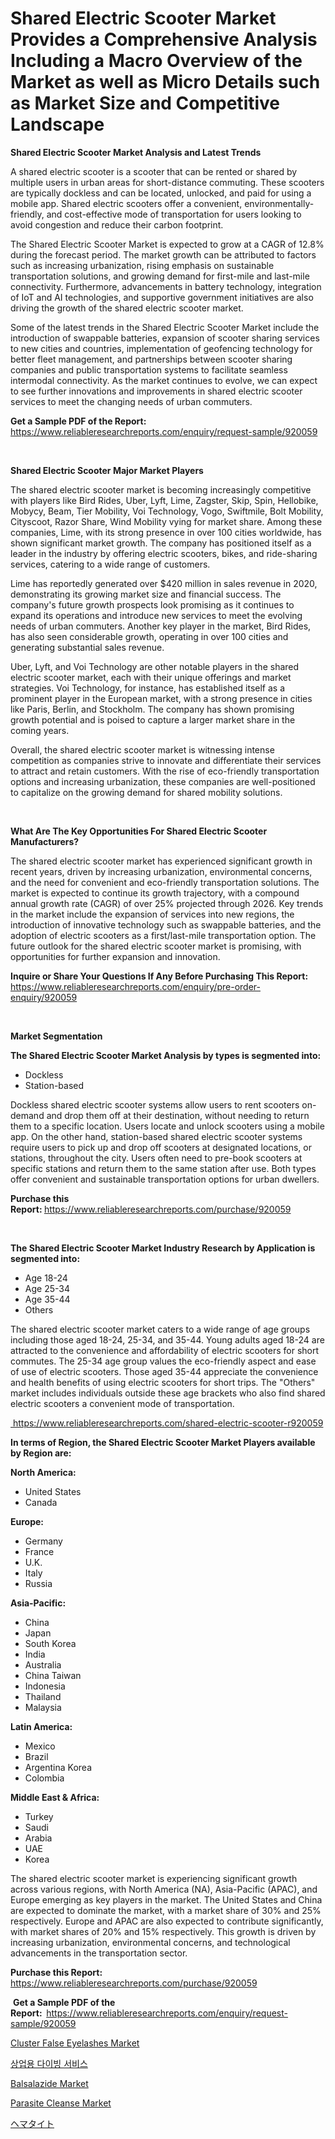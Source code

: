 <p><h1>Shared Electric Scooter Market Provides a Comprehensive Analysis Including a Macro Overview of the Market as well as Micro Details such as Market Size and Competitive Landscape</h1></p><p><strong>Shared Electric Scooter Market Analysis and Latest Trends</strong></p>
<p><p>A shared electric scooter is a scooter that can be rented or shared by multiple users in urban areas for short-distance commuting. These scooters are typically dockless and can be located, unlocked, and paid for using a mobile app. Shared electric scooters offer a convenient, environmentally-friendly, and cost-effective mode of transportation for users looking to avoid congestion and reduce their carbon footprint.</p><p>The Shared Electric Scooter Market is expected to grow at a CAGR of 12.8% during the forecast period. The market growth can be attributed to factors such as increasing urbanization, rising emphasis on sustainable transportation solutions, and growing demand for first-mile and last-mile connectivity. Furthermore, advancements in battery technology, integration of IoT and AI technologies, and supportive government initiatives are also driving the growth of the shared electric scooter market.</p><p>Some of the latest trends in the Shared Electric Scooter Market include the introduction of swappable batteries, expansion of scooter sharing services to new cities and countries, implementation of geofencing technology for better fleet management, and partnerships between scooter sharing companies and public transportation systems to facilitate seamless intermodal connectivity. As the market continues to evolve, we can expect to see further innovations and improvements in shared electric scooter services to meet the changing needs of urban commuters.</p></p>
<p><strong>Get a Sample PDF of the Report:&nbsp;</strong> <a href="https://www.reliableresearchreports.com/enquiry/request-sample/920059">https://www.reliableresearchreports.com/enquiry/request-sample/920059</a></p>
<p>&nbsp;</p>
<p><strong>Shared Electric Scooter Major Market Players</strong></p>
<p><p>The shared electric scooter market is becoming increasingly competitive with players like Bird Rides, Uber, Lyft, Lime, Zagster, Skip, Spin, Hellobike, Mobycy, Beam, Tier Mobility, Voi Technology, Vogo, Swiftmile, Bolt Mobility, Cityscoot, Razor Share, Wind Mobility vying for market share. Among these companies, Lime, with its strong presence in over 100 cities worldwide, has shown significant market growth. The company has positioned itself as a leader in the industry by offering electric scooters, bikes, and ride-sharing services, catering to a wide range of customers.</p><p>Lime has reportedly generated over $420 million in sales revenue in 2020, demonstrating its growing market size and financial success. The company's future growth prospects look promising as it continues to expand its operations and introduce new services to meet the evolving needs of urban commuters. Another key player in the market, Bird Rides, has also seen considerable growth, operating in over 100 cities and generating substantial sales revenue.</p><p>Uber, Lyft, and Voi Technology are other notable players in the shared electric scooter market, each with their unique offerings and market strategies. Voi Technology, for instance, has established itself as a prominent player in the European market, with a strong presence in cities like Paris, Berlin, and Stockholm. The company has shown promising growth potential and is poised to capture a larger market share in the coming years.</p><p>Overall, the shared electric scooter market is witnessing intense competition as companies strive to innovate and differentiate their services to attract and retain customers. With the rise of eco-friendly transportation options and increasing urbanization, these companies are well-positioned to capitalize on the growing demand for shared mobility solutions.</p></p>
<p>&nbsp;</p>
<p><strong>What Are The Key Opportunities For Shared Electric Scooter Manufacturers?</strong></p>
<p><p>The shared electric scooter market has experienced significant growth in recent years, driven by increasing urbanization, environmental concerns, and the need for convenient and eco-friendly transportation solutions. The market is expected to continue its growth trajectory, with a compound annual growth rate (CAGR) of over 25% projected through 2026. Key trends in the market include the expansion of services into new regions, the introduction of innovative technology such as swappable batteries, and the adoption of electric scooters as a first/last-mile transportation option. The future outlook for the shared electric scooter market is promising, with opportunities for further expansion and innovation.</p></p>
<p><strong>Inquire or Share Your Questions If Any Before Purchasing This Report:</strong> <a href="https://www.reliableresearchreports.com/enquiry/pre-order-enquiry/920059">https://www.reliableresearchreports.com/enquiry/pre-order-enquiry/920059</a></p>
<p>&nbsp;</p>
<p><strong>Market Segmentation</strong></p>
<p><strong>The Shared Electric Scooter Market Analysis by types is segmented into:</strong></p>
<p><ul><li>Dockless</li><li>Station-based</li></ul></p>
<p><p>Dockless shared electric scooter systems allow users to rent scooters on-demand and drop them off at their destination, without needing to return them to a specific location. Users locate and unlock scooters using a mobile app. On the other hand, station-based shared electric scooter systems require users to pick up and drop off scooters at designated locations, or stations, throughout the city. Users often need to pre-book scooters at specific stations and return them to the same station after use. Both types offer convenient and sustainable transportation options for urban dwellers.</p></p>
<p><strong>Purchase this Report:&nbsp;</strong><a href="https://www.reliableresearchreports.com/purchase/920059">https://www.reliableresearchreports.com/purchase/920059</a></p>
<p>&nbsp;</p>
<p><strong>The Shared Electric Scooter Market Industry Research by Application is segmented into:</strong></p>
<p><ul><li>Age 18-24</li><li>Age 25-34</li><li>Age 35-44</li><li>Others</li></ul></p>
<p><p>The shared electric scooter market caters to a wide range of age groups including those aged 18-24, 25-34, and 35-44. Young adults aged 18-24 are attracted to the convenience and affordability of electric scooters for short commutes. The 25-34 age group values the eco-friendly aspect and ease of use of electric scooters. Those aged 35-44 appreciate the convenience and health benefits of using electric scooters for short trips. The "Others" market includes individuals outside these age brackets who also find shared electric scooters a convenient mode of transportation.</p></p>
<p><a href="https://www.reliableresearchreports.com/shared-electric-scooter-r920059">&nbsp;https://www.reliableresearchreports.com/shared-electric-scooter-r920059</a></p>
<p><strong>In terms of Region, the Shared Electric Scooter Market Players available by Region are:</strong></p>
<p>
    <p> <strong> North America: </strong>
        <ul>
            <li>United States</li>
            <li>Canada</li>
        </ul>
        </p> 
    <p> <strong> Europe: </strong>
        <ul>
            <li>Germany</li>
            <li>France</li>
            <li>U.K.</li>
            <li>Italy</li>
            <li>Russia</li>
        </ul>
        </p> 
    <p> <strong> Asia-Pacific: </strong>
        <ul>
            <li>China</li>
            <li>Japan</li>
            <li>South Korea</li>
            <li>India</li>
            <li>Australia</li>
            <li>China Taiwan</li>
            <li>Indonesia</li>
            <li>Thailand</li>
            <li>Malaysia</li>
        </ul>
        </p> 
    <p> <strong> Latin America: </strong>
        <ul>
            <li>Mexico</li>
            <li>Brazil</li>
            <li>Argentina Korea</li>
            <li>Colombia</li>
        </ul>
        </p> 
    <p> <strong> Middle East & Africa: </strong>
        <ul>
            <li>Turkey</li>
            <li>Saudi</li>
            <li>Arabia</li>
            <li>UAE</li>
            <li>Korea</li>
        </ul>
    </p>
    </p>
<p><p>The shared electric scooter market is experiencing significant growth across various regions, with North America (NA), Asia-Pacific (APAC), and Europe emerging as key players in the market. The United States and China are expected to dominate the market, with a market share of 30% and 25% respectively. Europe and APAC are also expected to contribute significantly, with market shares of 20% and 15% respectively. This growth is driven by increasing urbanization, environmental concerns, and technological advancements in the transportation sector.</p></p>
<p><strong>Purchase this Report: </strong><a href="https://www.reliableresearchreports.com/purchase/920059">https://www.reliableresearchreports.com/purchase/920059</a></p>
<p>&nbsp;<strong>Get a Sample PDF of the Report:&nbsp;&nbsp;</strong><a href="https://www.reliableresearchreports.com/enquiry/request-sample/920059">https://www.reliableresearchreports.com/enquiry/request-sample/920059</a></p>
<p><strong></strong></p>
<p><p><a href="https://www.linkedin.com/pulse/cluster-false-eyelashes-market-research-report-its-history-ygggf?trackingId=RIULH5GDH9LI85iQyQAT9w%3D%3D">Cluster False Eyelashes Market</a></p><p><a href="https://medium.com/@francescaove76856/%EC%83%81%EC%97%85-%EB%8B%A4%EC%9D%B4%EB%B9%99-%EC%84%9C%EB%B9%84%EC%8A%A4-%EC%8B%9C%EC%9E%A5-%EA%B7%9C%EB%AA%A8-%EB%B0%8F-%EC%8B%9C%EC%9E%A5-%EB%8F%99%ED%96%A5-%EC%99%84%EB%B2%BD%ED%95%9C-%EC%82%B0%EC%97%85-%EA%B0%9C%EC%9A%94-2024%EB%85%84%EB%B6%80%ED%84%B0-2031%EB%85%84%EA%B9%8C%EC%A7%80-98e62e8697f7">상업용 다이빙 서비스</a></p><p><a href="https://medium.com/@frank.blake.turner089557/balsalazide-market-outlook-industry-overview-and-forecast-2024-to-2031-37c8aaaa0f61">Balsalazide Market</a></p><p><a href="https://medium.com/@joanne.harris67856/analyzing-parasite-cleanse-market-global-industry-perspective-and-forecast-2024-to-2031-0c9e5e44dc64">Parasite Cleanse Market</a></p><p><a href="https://medium.com/@agnes.mcguire/%E3%83%98%E3%83%9E%E3%82%BF%E3%82%A4%E3%83%88%E5%B8%82%E5%A0%B4%E3%81%AE%E8%A6%8F%E6%A8%A1%E3%81%AF-%E4%B8%96%E7%95%8C%E3%81%AE%E7%94%A3%E6%A5%AD%E3%81%AB%E3%81%8A%E3%81%91%E3%82%8B%E6%9C%80%E9%81%A9%E3%81%AA%E3%83%9E%E3%83%BC%E3%82%B1%E3%83%86%E3%82%A3%E3%83%B3%E3%82%B0%E3%83%81%E3%83%A3%E3%83%8D%E3%83%AB%E3%82%92%E6%98%8E%E3%82%89%E3%81%8B%E3%81%AB%E3%81%97%E3%81%BE%E3%81%99-340d9406dc2d">ヘマタイト</a></p></p>